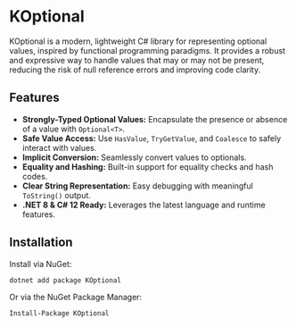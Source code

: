 # KOptional

KOptional is a modern, lightweight C# library for representing optional values, inspired by functional programming paradigms. It provides a robust and expressive way to handle values that may or may not be present, reducing the risk of null reference errors and improving code clarity.

## Features

- **Strongly-Typed Optional Values:** Encapsulate the presence or absence of a value with `Optional<T>`.
- **Safe Value Access:** Use `HasValue`, `TryGetValue`, and `Coalesce` to safely interact with values.
- **Implicit Conversion:** Seamlessly convert values to optionals.
- **Equality and Hashing:** Built-in support for equality checks and hash codes.
- **Clear String Representation:** Easy debugging with meaningful `ToString()` output.
- **.NET 8 & C# 12 Ready:** Leverages the latest language and runtime features.

## Installation

Install via NuGet:

```
dotnet add package KOptional
```

Or via the NuGet Package Manager:
```
Install-Package KOptional
```

